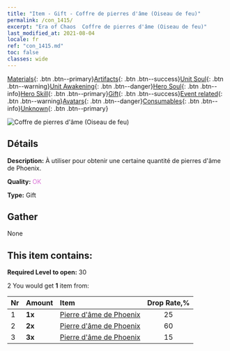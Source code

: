 ```yaml
---
title: "Item - Gift - Coffre de pierres d'âme (Oiseau de feu)"
permalink: /con_1415/
excerpt: "Era of Chaos  Coffre de pierres d'âme (Oiseau de feu)"
last_modified_at: 2021-08-04
locale: fr
ref: "con_1415.md"
toc: false
classes: wide
---
```

 [Materials](/ItemsFR/){: .btn .btn--primary}[Artifacts](/ItemsFR/Artifacts/){: .btn .btn--success}[Unit Soul](/ItemsFR/UnitSoul/){: .btn .btn--warning}[Unit Awakening](/ItemsFR/UnitAwakening/){: .btn .btn--danger}[Hero Soul](/ItemsFR/HeroSoul/){: .btn .btn--info}[Hero Skill](/ItemsFR/HeroSkill/){: .btn .btn--primary}[Gift](/ItemsFR/Gift/){: .btn .btn--success}[Event related](/ItemsFR/Events/){: .btn .btn--warning}[Avatars](/ItemsFR/Avatars/){: .btn .btn--danger}[Consumables](/ItemsFR/Consumables/){: .btn .btn--info}[Unknown](/ItemsFR/Unknown/){: .btn .btn--primary}

 ![Coffre de pierres d'âme (Oiseau de feu)](/images/t/i_907028.png)

## Détails
 **Description:** À utiliser pour obtenir une certaine quantité de pierres d'âme de Phoenix.

 **Quality:** <span style="color: #DA70D6">OK</span>

 **Type:** Gift

## Gather

  None

## This item contains:

 **Required Level to open:** 30

 2 You would get **1** item  from:

  | Nr | Amount |     Item    | Drop Rate,% |
  |:---|:-------|:------------|:---------:|
  | 1 |  **1x** | [Pierre d'âme de Phoenix](/ItemsFR/unt_348/) | 25 | 
  | 2 |  **2x** | [Pierre d'âme de Phoenix](/ItemsFR/unt_348/) | 60 | 
  | 3 |  **3x** | [Pierre d'âme de Phoenix](/ItemsFR/unt_348/) | 15 | 
